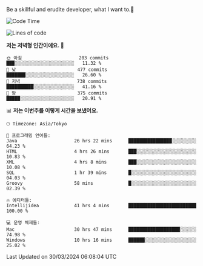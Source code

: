 Be a skillful and erudite developer, what I want to.👶

<!--START_SECTION:waka-->
![Code Time](http://img.shields.io/badge/Code%20Time-618%20hrs%208%20mins-blue)

![Lines of code](https://img.shields.io/badge/%EC%A0%80%EB%8A%94%20%EC%97%AC%ED%83%9C%EA%B9%8C%EC%A7%80%20-1.1%20million%20%EC%A4%84%EC%9D%98%20%EC%BD%94%EB%93%9C%EB%A5%BC%20%EC%9E%91%EC%84%B1%ED%96%88%EC%96%B4%EC%9A%94.-blue)

**저는 저녁형 인간이에요. 🦉** 

```text
🌞 아침                     203 commits         ███░░░░░░░░░░░░░░░░░░░░░░   11.32 % 
🌆 낮　                     477 commits         ███████░░░░░░░░░░░░░░░░░░   26.60 % 
🌃 저녁                     738 commits         ██████████░░░░░░░░░░░░░░░   41.16 % 
🌙 밤　                     375 commits         █████░░░░░░░░░░░░░░░░░░░░   20.91 % 
```


📊 **저는 이번주를 이렇게 시간을 보냈어요.** 

```text
🕑︎ Timezone: Asia/Tokyo

💬 프로그래밍 언어들: 
Java                     26 hrs 22 mins      ████████████████░░░░░░░░░   64.23 % 
HTML                     4 hrs 26 mins       ███░░░░░░░░░░░░░░░░░░░░░░   10.83 % 
XML                      4 hrs 8 mins        ███░░░░░░░░░░░░░░░░░░░░░░   10.08 % 
SQL                      1 hr 39 mins        █░░░░░░░░░░░░░░░░░░░░░░░░   04.03 % 
Groovy                   58 mins             █░░░░░░░░░░░░░░░░░░░░░░░░   02.39 % 

🔥 에디터들: 
Intellijidea             41 hrs 4 mins       █████████████████████████   100.00 % 

💻 운영 체제들: 
Mac                      30 hrs 47 mins      ███████████████████░░░░░░   74.98 % 
Windows                  10 hrs 16 mins      ██████░░░░░░░░░░░░░░░░░░░   25.02 % 
```


 Last Updated on 30/03/2024 06:08:04 UTC
<!--END_SECTION:waka-->
